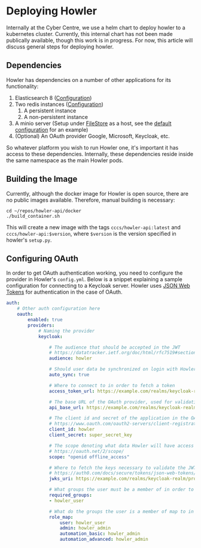 # Deploying Howler

Internally at the Cyber Centre, we use a helm chart to deploy howler to a kubernetes cluster. Currently, this internal
chart has not been made publically available, though this work is in progress. For now, this article will discuss
general steps for deploying howler.

## Dependencies

Howler has dependencies on a number of other applications for its functionality:

1. Elasticsearch 8 ([Configuration](/howler-docs/installation/configuration/#datastore))
1. Two redis instances ([Configuration](/howler-docs/installation/configuration/#redis))
    1. A persistent instance
    1. A non-persistent instance
1. A minio server (Setup under [FileStore](/howler-docs/installation/configuration/#filestore) as a host, see the [default configuration](/howler-docs/installation/default_configuration) for an example)
1. (Optional) An OAuth provider Google, Microsoft, Keycloak, etc.

So whatever platform you wish to run Howler one, it's important it has access to these dependencies. Internally, these
dependencies reside inside the same namespace as the main Howler pods.

## Building the Image

Currently, although the docker image for Howler is open source, there are no public images available. Therefore, manual
building is necessary:

<!-- LINK TO THE DEVELOPERS GUIDE SETUP SOMEWHERE BEFORE THIS. Some users are gonna go straight to the installation section and may not have read the Developer's Guide -->
```shell
cd ~/repos/howler-api/docker
./build_container.sh
```

This will create a new image with the tags `cccs/howler-api:latest` and `cccs/howler-api:$version`, where `$version`
is the version specified in howler's `setup.py`.

## Configuring OAuth

In order to get OAuth authentication working, you need to configure the provider in Howler's `config.yml`. Below is a
snippet explaining a sample configuration for connecting to a Keycloak server. Howler uses
[JSON Web Tokens](https://jwt.io/) for authentication in the case of OAuth.

```yaml
auth:
    # Other auth configuration here
    oauth:
        enabled: true
        providers:
            # Naming the provider
            keycloak:

                # The audience that should be accepted in the JWT
                # https://datatracker.ietf.org/doc/html/rfc7519#section-4.1.3
                audience: howler

                # Should user data be synchronized on login with Howler?
                auto_sync: true

                # Where to connect to in order to fetch a token
                access_token_url: https://example.com/realms/keycloak-realm/protocol/openid-connect/token

                # The base URL of the OAuth provider, used for validation
                api_base_url: https://example.com/realms/keycloak-realm/protocol/openid-connect/

                # The client id and secret of the application in the OAuth provider
                # https://www.oauth.com/oauth2-servers/client-registration/client-id-secret/
                client_id: howler
                client_secret: super_secret_key

                # The scope denoting what data Howler will have access to on successful authentication
                # https://oauth.net/2/scope/
                scope: "openid offline_access"

                # Where to fetch the keys necessary to validate the JWT returned from the server.
                # https://auth0.com/docs/secure/tokens/json-web-tokens/json-web-key-sets
                jwks_uri: https://example.com/realms/keycloak-realm/protocol/openid-connect/certs

                # What groups the user must be a member of in order to have access to howler?
                required_groups:
                - howler_user

                # What do the groups the user is a member of map to in terms of roles in Howler?
                role_map:
                    user: howler_user
                    admin: howler_admin
                    automation_basic: howler_admin
                    automation_advanced: howler_admin
```
